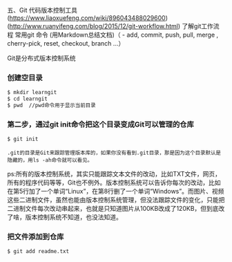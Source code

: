 五、Git    代码版本控制工具 (https://www.liaoxuefeng.com/wiki/896043488029600) (http://www.ruanyifeng.com/blog/2015/12/git-workflow.html)
了解git工作流程
常用git 命令 (用Markdown总结文档)（ - add, commit, push, pull, merge , cherry-pick, reset, checkout, branch …）

Git是分布式版本控制系统

### 创建空目录
```bash
$ mkdir learngit
$ cd learngit
$ pwd  //pwd命令用于显示当前目录
```

### 第二步，通过git init命令把这个目录变成Git可以管理的仓库
```bash
$ git init
```

```text
.git的目录是Git来跟踪管理版本库的，如果你没有看到.git目录，那是因为这个目录默认是隐藏的，用ls -ah命令就可以看见。
```

ps:所有的版本控制系统，其实只能跟踪文本文件的改动，比如TXT文件，网页，所有的程序代码等等，Git也不例外。版本控制系统可以告诉你每次的改动，比如在第5行加了一个单词“Linux”，在第8行删了一个单词“Windows”。而图片、视频这些二进制文件，虽然也能由版本控制系统管理，但没法跟踪文件的变化，只能把二进制文件每次改动串起来，也就是只知道图片从100KB改成了120KB，但到底改了啥，版本控制系统不知道，也没法知道。

### 把文件添加到仓库
```bash
$ git add readme.txt
```
